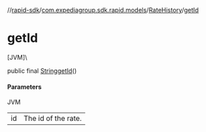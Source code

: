 //[rapid-sdk](../../../index.md)/[com.expediagroup.sdk.rapid.models](../index.md)/[RateHistory](index.md)/[getId](get-id.md)

# getId

[JVM]\

public final [String](https://docs.oracle.com/javase/8/docs/api/java/lang/String.html)[getId](get-id.md)()

#### Parameters

JVM

| | |
|---|---|
| id | The id of the rate. |
